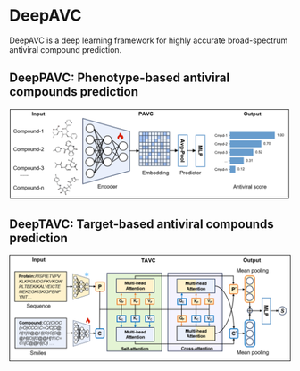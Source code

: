 # DeepAVC
DeepAVC is a deep learning framework for highly accurate broad-spectrum antiviral compound prediction.




## DeepPAVC: Phenotype-based antiviral compounds prediction
![Overview](DeepPAVC.png)

## DeepTAVC: Target-based antiviral compounds prediction
![Overview](DeepTAVC.png)



